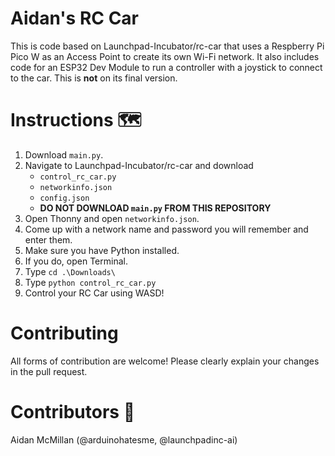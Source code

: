 # Aidan's RC Car

This is code based on Launchpad-Incubator/rc-car that uses a Respberry Pi Pico W as an Access Point to create its own Wi-Fi network.
It also includes code for an ESP32 Dev Module to run a controller with a joystick to connect to the car. This is **not** on its final version.

# Instructions 🗺️

1. Download `main.py`.
2. Navigate to Launchpad-Incubator/rc-car and download
   - `control_rc_car.py`
   - `networkinfo.json`
   - `config.json`
   - **DO NOT DOWNLOAD `main.py` FROM THIS REPOSITORY**
3. Open Thonny and open `networkinfo.json`.
4. Come up with a network name and password you will remember and enter them.
5. Make sure you have Python installed.
6. If you do, open Terminal.
7. Type `cd .\Downloads\`
8. Type `python control_rc_car.py`
9. Control your RC Car using WASD!

# Contributing

All forms of contribution are welcome! Please clearly explain your changes in the pull request.

# Contributors 👥

Aidan McMillan (@arduinohatesme, @launchpadinc-ai)
